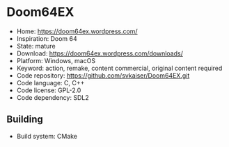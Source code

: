 # Doom64EX

- Home: https://doom64ex.wordpress.com/
- Inspiration: Doom 64
- State: mature
- Download: https://doom64ex.wordpress.com/downloads/
- Platform: Windows, macOS
- Keyword: action, remake, content commercial, original content required
- Code repository: https://github.com/svkaiser/Doom64EX.git
- Code language: C, C++
- Code license: GPL-2.0
- Code dependency: SDL2

## Building

- Build system: CMake

